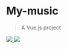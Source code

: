 # My-music

> A Vue.js project



<a href="https://github.com/xiaotiandada">
  <img src="https://img.shields.io/badge/npm-v.5.6.0-blue.svg">
</a>

<a href="https://github.com/xiaotiandada">
  <img src="https://img.shields.io/badge/node-v.8.11.1-brightgreen.svg">
</a>
